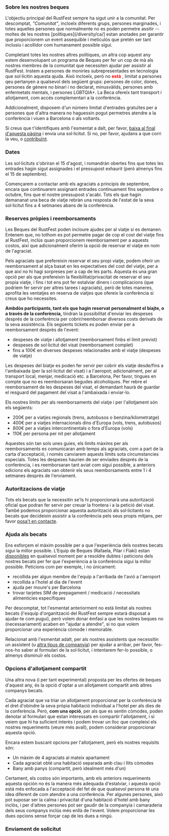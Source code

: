 ### Sobre les nostres beques

L'objectiu principal del RustFest sempre ha sigut unir a la comunitat. Per descomptat, _"Comunitat"_, incloeïx diferents grups, persones marginades, i totes aquelles persones que normalmente no es poden permetre assitir -- moltes de les nostres [polítiques](/diversity/ca/] estan anotades per garantir que proporcionem un event assequible i meticulós que pretén ser tant inclusiu i acollidor com humanament possible sigui.

Completant totes les nostres altres polítiques, un altra cop aquest any estem desenvolupant un programa de Beques per fer un cop de mà als nostres membres de la comunitat que necessiten ajudar per assistir al RustFest. Instem a persones de moniries subrepresentades en tecnologia que sol·licitin aquesta ajuda. Això incloeïx, però no <span style="color:red"> **està** </span>, limitat a persones qeu pertanyen a qualsevol dels següent grups: persones de color, dones, persones de génere no binari i no declarat, minusvàlids, persones amb enfermetats mentals, i persones LGBTQIA+. La Beca ofereïx tant transport i allotjament, com accés complementari a la conferència.

Addicionalment, disposem d'un número limitat d'entrades gratuïtes per a persones que d'altra manera no haguessin pogut permetres atendre a la conferència i viuen a Barcelona o als voltants.

Si creus que t'identifiques amb l'esmentat a dalt, per favor, [baixa al final d'aquesta pàgina](#send-an-application) i envia una sol·licitut. Si no, per favor, ajudans a que corri la veu, o [contribuïnt](#funding).


### Dates

Les sol·licituts s'obriran el 15 d'agost, i romandràn obertes fins que totes les entrades hagin sigut assignades i el pressupost exhaurit (però almenys fins el 15 de septembre).

Començarem a contactar amb els agraciats a principis de septembre, encara que continuarem assignant entrades continuament fins septembre o octubre, fins que el nostre pressupost s'acabi. Tots els que hagin demananat una beca de viatje rebràn una resposta de l'estat de la seva sol·licitut fins a 4 setmanes abans de la conferència.

### Reserves pròpies i reemborsaments

Les Beques del RustFest poden incloure ajudes per al viatje si es demanen. Entenem que, no tothom es pot permetre pagar de cop el cost del viatje fins al RustFest, inclús quan proporcionem reemborsament per a aquests costos, així que adicionalment oferim la opció de reservar el viatje en nom de l'agraciat.

Pels agraciats que prefereixin reservar el seu propi viatje, podem oferir un reemborsament al alça basat en les expectatives del cost del viatje, per a que així no hi hagi sorpreses per a cap de les parts. Aquesta és una gran opció per als que prefereixin la flexibilitat/privacitat de reservar el seu propia viatje, i fins i tot ens pot fer estalviar diners i complicacions (que podriem fer servir per altres tarees i agraciats), però de totes maneres, aprofita les ventatjes en reserva de viatjes que ofereix la conferència si creus que ho necessites.

**Ambdòs participants, tant els que hagin reservat personalment el biajte, o a través de la conferència,** tindran la possibilitat d'enviar les despeses després de la conferència per cobrir/reemborsar diversos costs derivats de la seva assistència. Els segúents tickets es poden enviar per a reemborsament després de l'event:

- despeses de viatje i allotjament (reemborsament finbs el límit previst)
- despeses de sol·licitut del visat (reemborsament complet)
- fins a 100€ en diverses despeses relacionades amb el viatje (despeses de viatje)

Les despeses del biatje es poden fer servir per cobrir els viatje desde/fins a l'ambaixada (per la sol·licitut del visat) i a l'aeropot; adicionalment, per al transport local, menjar, medicació etc. a Barcelona, Per favor, tingues en compte que no es reemborsaran begudes alcoholiques. Per rebre el reemborsament de les despeses del visat, el demandant haurà de guardar el resguard del pagament del visat a l'ambaixada i enviar-lo.

Els nostres límits per als reemborsaments del viatje i per l'allotjament són els següents:

- 200€ per a viatjes regionals (trens, autobusos o benzina/kilometratge)
- 400€ per a viatjes internacionals dins d'Europa (vols, trens, autobusos)
- 800€ per a viatjes intercontinentals o fora d'Europa (vols)
- 110€ per persona per nit per allotjament

Aquestes són tan sols unes guies, els límits màxims per als reemborsaments es comunicaran amb temps als agraciats, com a part de la carta d'acceptació, i només canviarem aquests limits sota circumstancies especials. Totes les despeses haurien de ser enviades després de la conferència, i es reemborsaran tant aviat com sigui possible, a anteriors edicions els agraciats van obtenir els seus reemborsaments entre 1 i 4 setmanes després de l'enviament.

### Autoritzacions de viatje

Tots els becats que la necessitin se'ls hi proporcionarà una autorització oficial que podran fer servir per creuar la frontera i a la petició del visat. També podemos proporcionar aquesta autorització als sol·licitants no becats que decideixin assistir a la conferència pels seus propis mitjans, per favor [posa't en contacte](mailto:info@rustfest.eu).

### Ajuda als becats

Ens esforçem el màxim possible per a que l'experiència dels nostres becats sigui la millor possible. L'Equip de Beques (Rafaela, Pilar i Flaki) estan [disponibles](mailto:diversity@rustfest.eu) en qualsevol moment per a resoldre dubtes i peticions dels nostres becats per fer que l'experiència a la conferència sigui la millor possible. Peticions com per exemple, i no únicament:

- recollida per algun membre de l'equip a l'arribada de l'avió a l'aeroport
- recollida a l'hotel al dia de l'event
- ajuda per moure's per Barcelona
- trovar tarjetes SIM de prepagament / medicació / necessitats alimenticies específiques

Per descomptat, tot l'esmentat anteriorment no està limitat als nostres becats (l'esquip d'organització del RustFest sempre estarà disposat a ajudar-te com pugui), però volem donar èmfasi a que les nostres beques no (necessariament) acaben en "ajudar a atendre", si no que volem proporcionar una experiència còmode i memorable.

Relacionat amb l'esmentat adalt, per als nostres assistents que necessitin un assistent (u [altra tipus de companyia](https://twitter.com/bodil/status/1000344195951972352)) per ajudar a arribar, per favor, fes-nos-ho saber al formulari de la sol·licitut, i intentarem fer-lo possible, o almenys disminuïr els costos.

### Opcions d'allotjament compartit

Una altra nova (i per tant experimental) proposta per les ofertes de beques d'aquest any, és la opció d'optar a un allotjament compartit amb altres companys becats.

Cada agraciat que va triar un allotjament proporcionat per la conferència té el dret d'obindre la seva pròpia habitació individual a l'hotel per als dies de la conferència. Però, **com una opció**, per als que es sentin còmodes, poden denotar al formulari que estan interessats en compartir l'allotjament, i si veiem que hi ha suficient interès i podem trovar un lloc que compleixi els nostres requeriments (veure més avall), podem considerar proporcionar aquesta opció.

Encara estem buscant opcions per l'allotjament, però els nostres requisits són:

- Un màxim de 4 agraciats al mateix apartament
- Cada agraciat obté una habitació separada amb clau i llits còmodes
- Bany amb panys (compartit, però idealment més d'un)

Certament, els costos són importants, amb els anteriors requeriments aquesta opción no és la manera més adequada d'estalviar, i aquesta opció está més enfocada a l'acceptació del fet de que qualsevol persona té una idea diferent de com atendre a una conferència. Per algunes persones, això pot suposar ser la calma i privacitat d'una habitació d'hotel amb bany inclòs, i per d'altres persones pot ser gaudir de la companyia i camaraderia dels seus companys inclús més enllà de l'event. Volem proporcionar les dues opcions sense forçar cap de les dues a ningú.

### Enviament de solicitut
